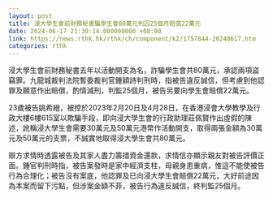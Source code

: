 ```yaml
---
layout: post
title: 浸大學生會前財務秘書騙學生會80萬元判囚25個月賠償22萬元
date: 2024-06-17 21:30:14.000000000 +08:00
link: https://news.rthk.hk/rthk/ch/component/k2/1757844-20240617.htm
categories: rthk
---
```


浸大學生會前財務秘書去年以活動開支為名，詐騙學生會共80萬元，承認兩項盜竊罪。九龍城裁判法院暫委裁判官鍾穎詩判刑時，指被告違反誠信，但考慮到他認罪及願意作出賠償，酌情減刑，判監25個月，被告另要向學生會賠償22萬元。

23歲被告姚希縉，被控於2023年2月20日及4月28日，在香港浸會大學教學及行政大樓6樓615室以欺騙手段，即向浸大學生會的行政助理莊佩賢作出虛假的陳述，訛稱浸大學生會需要30萬元及50萬元港幣作活動開支，取得兩張金額為30萬元及50萬元的支票，不誠實地取得浸大學生會共80萬元。

辯方求情時透露被告及其家人盡力籌措資金還款，求情信亦顯示親友對被告評價正面。鍾官判刑時指，被告案發時是家中經濟支柱，母親身患重病，惟這不能使被告行為合理化；被告沒有案底，他認罪及已向浸大學生會賠償22萬元，大好前途因為本案而留下污點，但涉案金額不菲，被告行為違反誠信，終判監25個月。

